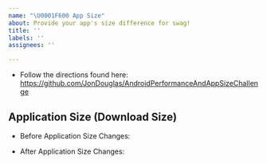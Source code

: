 ```yaml
---
name: "\U0001F600 App Size"
about: Provide your app's size difference for swag!
title: ''
labels: ''
assignees: ''

---
```


- Follow the directions found here: https://github.com/JonDouglas/AndroidPerformanceAndAppSizeChallenge

## Application Size (Download Size)

- Before Application Size Changes:

- After Application Size Changes:
